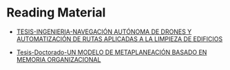 # Reading Material

- [TESIS-INGENIERIA-NAVEGACIÓN AUTÓNOMA DE DRONES Y AUTOMATIZACIÓN DE RUTAS APLICADAS A LA LIMPIEZA DE EDIFICIOS](https://github.com/mosesmarin/Master-Data-Science-Business-Intelligence/blob/master/read/TESIS-INGENIERIA-NAVEGACI%C3%93N%20AUT%C3%93NOMA%20DE%20DRONES%20Y%20AUTOMATIZACI%C3%93N%20DE%20RUTAS%20APLICADAS%20A%20LA%20LIMPIEZA%20DE%20EDIFICIOS.pdf)

- [Tesis-Doctorado-UN MODELO DE METAPLANEACIÓN BASADO EN MEMORIA ORGANIZACIONAL](https://github.com/mosesmarin/Master-Data-Science-Business-Intelligence/blob/master/read/Tesis-Doctorado-UN%20MODELO%20DE%20METAPLANEACI%C3%93N%20BASADO%20EN%20MEMORIA%20ORGANIZACIONAL.pdf)
